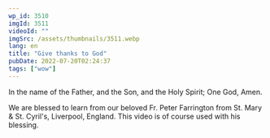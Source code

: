```yaml
---
wp_id: 3510
imgId: 3511
videoId: ""
imgSrc: /assets/thumbnails/3511.webp
lang: en
title: "Give thanks to God"
pubDate: 2022-07-20T02:24:37
tags: ["wow"]
---
```


<p>In the name of the Father, and the Son, and the Holy Spirit; One God, Amen. </p>
<p>We are blessed to learn from our beloved Fr. Peter Farrington from St. Mary & St. Cyril's, Liverpool, England. This video is of course used with his blessing.</p>

